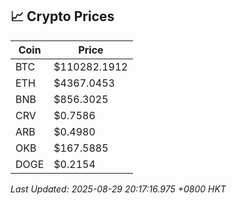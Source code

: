 ## 📈 Crypto Prices

| Coin | Price |
| ---- | ----- |
| BTC | $110282.1912 |
| ETH | $4367.0453 |
| BNB | $856.3025 |
| CRV | $0.7586 |
| ARB | $0.4980 |
| OKB | $167.5885 |
| DOGE | $0.2154 |

_Last Updated: 2025-08-29 20:17:16.975 +0800 HKT_